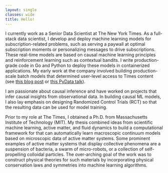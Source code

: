 ```yaml
---
layout: single
classes: wide
title: Hello!
---
```


I currently work as a Senior Data Scientist at The New York Times. As a full-stack data scientist, I develop and deploy machine learning models for subscription-related problems, such as serving a paywall at optimal subscription moments or personalizing messages to drive subscriptions. These real-time models are based on causal machine learning principles and reinforcement learning such as contextual bandits. I write production-grade code in Go and Python to deploy these models in containerized applications. My early work at the company involved building production-scale batch models that determined user-level access to Times content (see [this blog post](https://open.nytimes.com/how-the-new-york-times-uses-machine-learning-to-make-its-paywall-smarter-e5771d5f46f8) or [this PyData talk](https://www.youtube.com/watch?v=6CmS96K6-EE)).

I am passionate about causal inference and have worked on projects that infer causal insights from observational data. In building causal ML models, I also lay emphasis on designing Randomized Control Trials (RCT) so that the resulting data can be used for model training.

Prior to my role at The Times, I obtained a Ph.D. from Massachusetts Institute of Technology (MIT). My thesis combined ideas from scientific machine learning, active matter, and fluid dynamics to build a computational framework for that can automatically learn macroscopic continuum models based on microscopic data of active matter systems. Some prominent examples of active matter systems that display collective phenomena are a suspension of bacteria, a swarm of micro-robots, or a collection of self-propelling colloidal particles. The over-arching goal of the work was to construct physical theories for such materials by incorporating physical conservation laws and symmetries into machine learning algorithms.